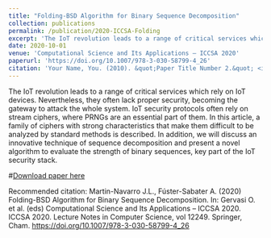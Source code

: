 ```yaml
---
title: "Folding-BSD Algorithm for Binary Sequence Decomposition"
collection: publications
permalink: /publication/2020-ICCSA-Folding
excerpt: 'The IoT revolution leads to a range of critical services which rely on IoT devices. Nevertheless, they often lack proper security, becoming the gateway to attack the whole system. IoT security protocols often rely on stream ciphers, where PRNGs are an essential part of them. In this article, a family of ciphers with strong characteristics that make them difficult to be analyzed by standard methods is described. In addition, we will discuss an innovative technique of sequence decomposition and present a novel algorithm to evaluate the strength of binary sequences, key part of the IoT security stack.'
date: 2020-10-01
venue: 'Computational Science and Its Applications – ICCSA 2020'
paperurl: 'https://doi.org/10.1007/978-3-030-58799-4_26'
citation: 'Your Name, You. (2010). &quot;Paper Title Number 2.&quot; <i>Journal 1</i>. 1(2).'
---
```


The IoT revolution leads to a range of critical services which rely on IoT devices. Nevertheless, they often lack proper security, becoming the gateway to attack the whole system. IoT security protocols often rely on stream ciphers, where PRNGs are an essential part of them. In this article, a family of ciphers with strong characteristics that make them difficult to be analyzed by standard methods is described. In addition, we will discuss an innovative technique of sequence decomposition and present a novel algorithm to evaluate the strength of binary sequences, key part of the IoT security stack.

#[Download paper here](http://academicpages.github.io/files/paper2.pdf)

Recommended citation: Martin-Navarro J.L., Fúster-Sabater A. (2020) Folding-BSD Algorithm for Binary Sequence Decomposition. In: Gervasi O. et al. (eds) Computational Science and Its Applications – ICCSA 2020. ICCSA 2020. Lecture Notes in Computer Science, vol 12249. Springer, Cham. https://doi.org/10.1007/978-3-030-58799-4_26

